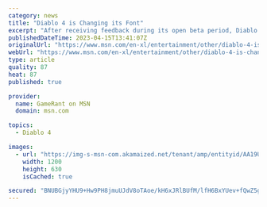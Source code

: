```yaml
---
category: news
title: "Diablo 4 is Changing its Font"
excerpt: "After receiving feedback during its open beta period, Diablo 4 announces it will be changing the typeface used in some places across the action RPG."
publishedDateTime: 2023-04-15T13:41:07Z
originalUrl: "https://www.msn.com/en-xl/entertainment/other/diablo-4-is-changing-its-font/ar-AA19UdoX"
webUrl: "https://www.msn.com/en-xl/entertainment/other/diablo-4-is-changing-its-font/ar-AA19UdoX"
type: article
quality: 87
heat: 87
published: true

provider:
  name: GameRant on MSN
  domain: msn.com

topics:
  - Diablo 4

images:
  - url: "https://img-s-msn-com.akamaized.net/tenant/amp/entityid/AA19UkJA.img?h=630&w=1200&m=6&q=60&o=t&l=f&f=jpg"
    width: 1200
    height: 630
    isCached: true

secured: "BNUBGjyYHU9+Hw9PH8jmuUJdV8oTAoe/kH6xJRlBUfM/lfH6BxYUev+fQwZ5gdF18CCO4+2lVEgRY73SqCwHd/ulzK9o3rDAkNoTxXgQePw4glRe5BhUUgHmMupFAcG4QImI6lObSsnFj/SRAO9NqbCO/MBFwXZgifTDKeEyTMS6TXekr6bGySeRyevzBiFxg39yRvZ/vJdyoTvzeUdp7zRkuv3qfNAVlxF/s73kVxZCAwMufhaX8rLgYa758AvmmnMeLLBNV9hlb4ap3/eg1vSLztyYHUcc7TCE0sOhozsJhL/xt2c6G7hiEJotXXBtSc9S8Hw6+P4wZMfRu1o43wTEXu7GCeASKy5mwSZ9ssc=;Vc83N/RVxzirwVPMIsnl/A=="
---
```


